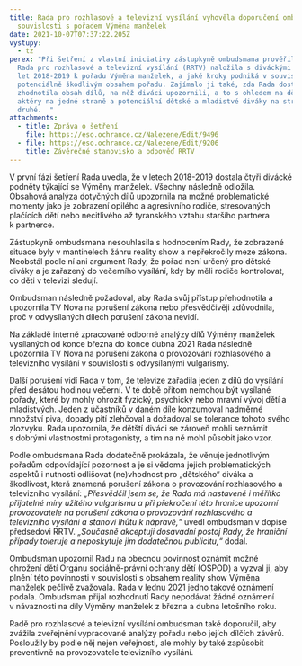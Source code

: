 ```yaml
---
title: Rada pro rozhlasové a televizní vysílání vyhověla doporučení ombudsmana v
  souvislosti s pořadem Výměna manželek
date: 2021-10-07T07:37:22.205Z
vystupy:
  - tz
perex: "Při šetření z vlastní iniciativy zástupkyně ombudsmana prověřila, jak
  Rada pro rozhlasové a televizní vysílání (RRTV) naložila s diváckými podněty z
  let 2018-2019 k pořadu Výměna manželek, a jaké kroky podniká v souvislosti s
  potenciálně škodlivým obsahem pořadu. Zajímalo ji také, zda Rada dostatečně
  zhodnotila obsah dílů, na něž diváci upozornili, a to s ohledem na dětské
  aktéry na jedné straně a potenciální dětské a mladistvé diváky na straně
  druhé.  "
attachments:
  - title: Zpráva o šetření
    file: https://eso.ochrance.cz/Nalezene/Edit/9496
  - file: https://eso.ochrance.cz/Nalezene/Edit/9206
    title: Závěrečné stanovisko a odpověď RRTV
---
```

<p>V&nbsp;první fázi šetření Rada uvedla, že&nbsp;v letech 2018-2019 dostala čtyři divácké podněty týkající se Výměny manželek. Všechny následně odložila. Obsahová analýza dotyčných dílů upozornila na možné problematické momenty jako je zobrazení opilého a agresivního rodiče, stresovaných plačících dětí nebo necitlivého až tyranského vztahu staršího partnera k&nbsp;partnerce.</p>

<p>Zástupkyně ombudsmana nesouhlasila s&nbsp;hodnocením Rady, že zobrazené situace byly v&nbsp;mantinelech žánru reality show a nepřekročily meze zákona. Neobstál podle ní ani argument Rady, že pořad není určený pro dětské diváky a je zařazený do večerního vysílání, kdy by měli rodiče kontrolovat, co děti v&nbsp;televizi sledují.</p>

<p>Ombudsman následně požadoval, aby Rada svůj přístup přehodnotila a upozornila TV Nova na porušení zákona nebo přesvědčivěji zdůvodnila, proč v&nbsp;odvysílaných dílech porušení zákona nevidí.</p>

<p>Na základě interně zpracované odborné analýzy dílů Výměny manželek vysílaných od konce března do konce dubna 2021 Rada následně upozornila TV Nova na porušení zákona o provozování rozhlasového a televizního vysílání v&nbsp;souvislosti s&nbsp;odvysílanými vulgarismy.</p>

<p>Další porušení vidí Rada v&nbsp;tom, že televize zařadila jeden z&nbsp;dílů do vysílání před desátou hodinou večerní. V&nbsp;té době přitom nemohou být vysílané pořady, které by mohly ohrozit fyzický, psychický nebo mravní vývoj dětí a mladistvých. Jeden z&nbsp;účastníků v&nbsp;daném díle konzumoval nadměrné množství piva, dopady pití zlehčoval a dožadoval se tolerance tohoto svého zlozvyku. Rada upozornila, že dětští diváci se zároveň mohli seznámit s&nbsp;dobrými vlastnostmi protagonisty, a tím na ně mohl působit jako vzor.</p>

<p>Podle ombudsmana Rada dodatečně prokázala, že věnuje jednotlivým pořadům odpovídající pozornost a je si vědoma jejich problematických aspektů i nutnosti odlišovat (ne)vhodnost pro &bdquo;dětského&ldquo; diváka a škodlivost, která znamená porušení zákona o provozování rozhlasového a televizního vysílání: <em>&bdquo;Přesvědčil jsem se, že Rada má nastavené i měřítko přijatelné míry užitého vulgarismu a při překročení této hranice upozorní provozovatele na porušení zákona o provozování rozhlasového a televizního vysílání a stanoví lhůtu k&nbsp;nápravě,&ldquo; </em>uvedl ombudsman v&nbsp;dopise předsedovi RRTV. <em>&bdquo;Současně akceptuji dosavadní postoj Rady, že hraniční případy toleruje a neposkytuje jim dodatečnou publicitu,&ldquo;</em> dodal.</p>

<p>Ombudsman upozornil Radu na obecnou povinnost oznámit možné ohrožení dětí Orgánu sociálně-právní ochrany dětí (OSPOD) a vyzval ji, aby plnění této povinnosti v&nbsp;souvislosti s&nbsp;obsahem reality show Výměna manželek pečlivě zvažovala. Rada v&nbsp;lednu 2021 jedno takové oznámení podala. Ombudsman přijal rozhodnutí Rady nepodávat žádné oznámení v&nbsp;návaznosti na&nbsp;díly Výměny manželek z&nbsp;března a dubna letošního roku.</p>

<p>Radě pro rozhlasové a televizní vysílání ombudsman také doporučil, aby zvážila zveřejnění vypracované analýzy pořadu nebo jejích dílčích závěrů. Posloužily by podle něj nejen veřejnosti, ale mohly by také zapůsobit preventivně na provozovatele televizního vysílání.&nbsp;</p>
